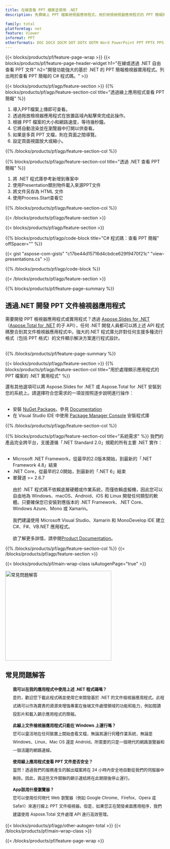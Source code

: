 ```yaml
---
title: 在線查看 PPT 檔案並使用 .NET
description: 免費線上 PPT 檔案檢視器應用程式。用於檢視檢視器應用程式的 PPT 簡報的 .NET API C# 程式碼。

family: total
platformtag: net
feature: Viewer
informat: PPT
otherformats: DOC DOCX DOCM DOT DOTX DOTM Word PowerPoint PPT PPTX PPS PPSX PPSM PPTM POTX POTM Excel XLS XLSX XLSM XLSB XLTX XLTM PDF
---
```

{{< blocks/products/pf/feature-page-wrap >}}
{{< blocks/products/pf/feature-page-header-widget h1="在線或透過 .NET 自由查看 PPT 文件" h2="開發功能強大的基於 .NET 的 PPT 簡報檢視器實用程式。列出用於查看 PPT 簡報的 C# 程式碼。" >}}

{{< blocks/products/pf/agp/feature-section >}}
{{% blocks/products/pf/agp/feature-section-col title="透過線上應用程式查看 PPT 簡報" %}}

1. 導入PPT檔案上傳即可查看。
1. 透過拖放檢視器應用程式在放置區域內點擊來完成此操作。
1. 根據 PPT 檔案的大小和網路速度，等待幾秒鐘。
1. 它將自動渲染並在瀏覽器中打開以供查看。
1. 如果是多頁 PPT 文檔，則在頁面之間導覽。
1. 設定頁面視圖放大或縮小。

{{% /blocks/products/pf/agp/feature-section-col %}}

{{% blocks/products/pf/agp/feature-section-col title="透過 .NET 查看 PPT 簡報" %}}

1. 將 .NET 程式庫參考新增到專案中
1. 使用Presentation類別物件載入來源PPT文件
1. 將文件另存為 HTML 文件
1. 使用Process.Start查看它

{{% /blocks/products/pf/agp/feature-section-col %}}

{{< /blocks/products/pf/agp/feature-section >}}


{{< blocks/products/pf/agp/feature-section >}}

{{% blocks/products/pf/agp/code-block title="C# 程式碼：查看 PPT 簡報" offSpacer="" %}}

{{< gist "aspose-com-gists" "c17be44d15716d4cbdce629f9470f21c" "view-presentations.cs" >}}

{{% /blocks/products/pf/agp/code-block %}}


{{< /blocks/products/pf/agp/feature-section >}}

{{% blocks/products/pf/feature-page-summary %}}


<h2>透過.NET 開發 PPT 文件檢視器應用程式</h2>

需要開發 PPT 檢視器應用程式或實用程式？透過 [Aspose.Slides for .NET](https://products.aspose.com/slides/zh-hant/net/)（[Aspose.Total for .NET](https://products.aspose.com/total/zh-hant/net/) 的子 API），任何 .NET 開發人員都可以將上述 API 程式碼整合到其文件檢視器應用程式中。強大的.NET 程式庫允許對任何支援多種流行格式（包括 PPT 格式）的文件顯示解決方案進行程式設計。<br /><br />

{{% /blocks/products/pf/feature-page-summary %}}

{{< blocks/products/pf/agp/feature-section >}}
{{% blocks/products/pf/agp/feature-section-col title="用於處理顯示應用程式的 PPT 檔案的 .NET 實用程式" %}}

還有其他選項可以將 Aspose.Slides for .NET 或 Aspose.Total for .NET 安裝到您的系統上。請選擇符合您需求的一項並按照逐步說明進行操作：<br /><br />

- 安裝 [NuGet Package](https://www.nuget.org/packages/Aspose.Slides/)。參見 [Documentation](https://docs.aspose.com/slides/net/installation/#method-1-install-or-update-asposeslides-from-the-nuget-package-manager)
- 在 Visual Studio IDE 中使用 [Package Manager Console](https://docs.aspose.com/slides/net/installation/#method-2-install-or-update-asposeslides-through-the-package-manager-console) 安裝程式庫

{{% /blocks/products/pf/agp/feature-section-col %}}

{{% blocks/products/pf/agp/feature-section-col title="系統需求" %}}
我們的產品完全跨平台，支援遵循「.NET Standard 2.0」規範的所有主要 .NET 實作：<br /><br />

- Microsoft .NET Framework，從最早的2.0版本開始，到最新的「.NET Framework 4.8」結束
- .NET Core，從最早的2.0開始，到最新的「.NET 6」結束
- 單聲道 >= 2.6.7
<br /><br />
由於 .NET 程式碼不依賴底層硬體或作業系統，而僅依賴虛擬機，因此您可以自由地為 Windows、macOS、Android、iOS 和 Linux 開發任何類型的軟體。只要確保您已安裝對應版本的 .NET Framework、.NET Core、Windows Azure、Mono 或 Xamarin。<br /><br />
我們建議使用 Microsoft Visual Studio、Xamarin 和 MonoDevelop IDE 建立 C#、F#、VB.NET 應用程式。
<br /><br />
欲了解更多詳情，請參閱[Product Documentation](https://docs.aspose.com/slides/net/system-requirements/)。

{{% /blocks/products/pf/agp/feature-section-col %}}
{{< /blocks/products/pf/agp/feature-section >}}


{{< blocks/products/pf/main-wrap-class isAutogenPage="true" >}}

<style>.howtolist li{margin-right: 0!important;line-height: 26px;position: relative;margin-bottom: 10px;font-size: 13px;list-style-type: none;}</style>
<div class="col-md-12 tl bg-gray-dark howtolist section">
  <a class="anchor" name="faqpage"></a>
  <div class="container tl dflex" itemscope="" itemtype="https://schema.org/FAQPage">
      <div class="col-md-4 howtosectiongfx">
          <img class="social-panel-hide-on-mobile" src="https://www.groupPPTs.cloud/templates/brand/images/groupPPTs/conversion/groupPPTs_conversion-brand.png" alt="常見問題解答" width="335" height="283">
      </div>
      <div class="howtosection col-md-8">
          <div>
              <h2>常見問題解答</h2>
              <ul>
                  <li itemscope="" itemprop="mainEntity" itemtype="https://schema.org/Question">
                      <div>
                          <span itemprop="name"><b>我可以在我的應用程式中使用上述 .NET 程式碼嗎？</b></span>
                      </div>
                      <div itemscope="" itemprop="acceptedAnswer" itemtype="https://schema.org/Answer">
                          <span itemprop="text">是的，歡迎您下載此程式碼並使用它來開發基於 .NET 的文件檢視器應用程式。此程式碼可以作為寶貴的資源來增強專案在後端文件處理領域的功能和能力，例如閱讀投影片和載入顯示應用程式的簡報。</span>
                      </div>
                  </li>
                  <li itemscope="" itemprop="mainEntity" itemtype="https://schema.org/Question">
                      <div>
                          <span itemprop="name"><b>此線上文件檢視器應用程式只能在 Windows 上運行嗎？</b></span>
                      </div>
                      <div itemscope="" itemprop="acceptedAnswer" itemtype="https://schema.org/Answer">
                          <span itemprop="text">您可以靈活地在任何裝置上開始查看文檔，無論其運行何種作業系統，無論是 Windows、Linux、Mac OS 還是 Android。所需要的只是一個現代的網路瀏覽器和一個活躍的網路連線。</span>
                      </div>
                  </li>
                  <li itemscope="" itemprop="mainEntity" itemtype="https://schema.org/Question">
                      <div>
                          <span itemprop="name"><b>使用線上應用程式查看 PPT 文件是否安全？</b></span>
                      </div>
                      <div itemscope="" itemprop="acceptedAnswer" itemtype="https://schema.org/Answer">
                          <span itemprop="text">當然！透過我們的服務產生的輸出檔案將在 24 小時內安全地自動從我們的伺服器中刪除。因此，與這些文件關聯的顯示連結將在此期限後停止運行。</span>
                      </div>
                  </li>                 
                  <li itemscope="" itemprop="mainEntity" itemtype="https://schema.org/Question">
                      <div>
                          <span itemprop="name"><b>App該用什麼瀏覽器？</b></span>
                      </div>
                      <div itemscope="" itemprop="acceptedAnswer" itemtype="https://schema.org/Answer">
                          <span itemprop="text">您可以使用任何現代 Web 瀏覽器（例如 Google Chrome、Firefox、Opera 或 Safari）來進行線上 PPT 文件檢視器。但是，如果您正在開發桌面應用程序，我們建議使用 Aspose.Total 文件處理 API 進行高效管理。</span>
                      </div>
                  </li>
              </ul>
          </div>
      </div>
  </div>

{{< blocks/products/pf/agp/other-autogen-total >}}
{{< /blocks/products/pf/main-wrap-class >}}

{{< /blocks/products/pf/feature-page-wrap >}}